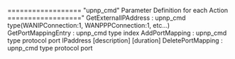 ================== "upnp_cmd" Parameter Definition for each Action =================="
GetExternalIPAddress : upnp_cmd type(WANIPConnection:1, WANPPPConnection:1, etc...)
GetPortMappingEntry  : upnp_cmd type index
AddPortMapping       : upnp_cmd type protocol port IPaddress [description] [duration]
DeletePortMapping    : upnp_cmd type protocol port
